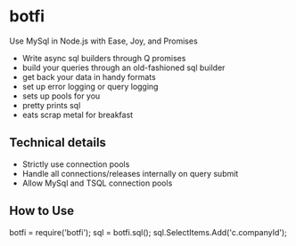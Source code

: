 botfi
=====

Use MySql in Node.js with Ease, Joy, and Promises

* Write async sql builders through Q promises
* build your queries through an old-fashioned sql builder
* get back your data in handy formats
* set up error logging or query logging
* sets up pools for you
* pretty prints sql
* eats scrap metal for breakfast

Technical details
--------------------
* Strictly use connection pools
* Handle all connections/releases internally on query submit
* Allow MySql and TSQL connection pools

How to Use
--------------------
botfi = require('botfi');
sql = botfi.sql();
sql.SelectItems.Add('c.companyId');
